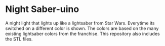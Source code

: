 # Night Saber-uino
A night light that lights up like a lightsaber from Star Wars.
Everytime its switched on a different color is shown.
The colors are based on the many existing lightsaber colors from the franchise.
This repository also includes the STL files.

